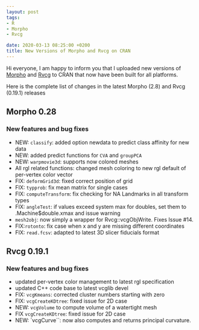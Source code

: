 ```yaml
---
layout: post
tags: 
- R 
- Morpho
- Rvcg

date: 2020-03-13 08:25:00 +0200
title: New Versions of Morpho and Rvcg on CRAN
---
```


Hi everyone, I am happy to inform you that I uploaded new versions of [Morpho](https://cran.r-project.org/package=Morpho) and [Rvcg](https://cran.r-project.org/package=Rvcg) to CRAN that now have been built for all platforms. 


Here is the complete list of changes in the latest Morpho (2.8) and Rvcg (0.19.1) releases


## Morpho 0.28

### New features and bug fixes
 
* NEW: `classify`: added option newdata to predict class affinity for new data
* NEW: added predict functions for `CVA` and `groupPCA`
* NEW: `warpmovie3d`: supports now colored meshes
* All rgl related functions: changed mesh coloring to new rgl default of per-vertex color vector
* FIX: `deformGrid3d`: fixed correct position of grid
* FIX: `typprob`: fix mean matrix for single cases
* FIX: `computeTransform`: fix checking for NA Landmarks in all transform types
* FIX: `angleTest`: if values exceed system max for doubles, set them to .Machine$double.xmax and issue warning
* `mesh2obj`: now simply a wrapper for Rvcg::vcgObjWrite. Fixes Issue #14.
* FIX:`rotonto`: fix case when x and y are missing different coordinates
* FIX: `read.fcsv`: adapted to latest 3D slicer fiducials format

## Rvcg 0.19.1

### New features and bug fixes

* updated per-vertex color management to latest rgl specification
* updated C++ code base to latest vcglib devel
* FIX: `vcgKmeans`: corrected cluster numbers starting with zero
* FIX: `vcgCreateKDtree`: fixed issue for 2D case
* NEW: `vcgVolume` to compute volume of a watertight mesh
* FIX `vcgCreateKDtree`: fixed issue for 2D case
* NEW: `vcgCurve``: now also computes and returns principal curvature.
